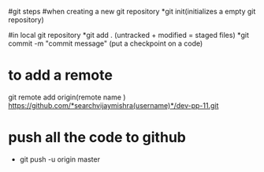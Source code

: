 #git steps
#when creating a new git repository
*git init(initializes a empty git repository)

#in local git repository
*git add . (untracked + modified = staged files)
*git commit -m "commit message" (put a checkpoint on a code)

# to add a remote
git remote add origin(remote name ) https://github.com/*searchvijaymishra(username)*/dev-pp-11.git

# push all the code to github
* git push -u origin master


